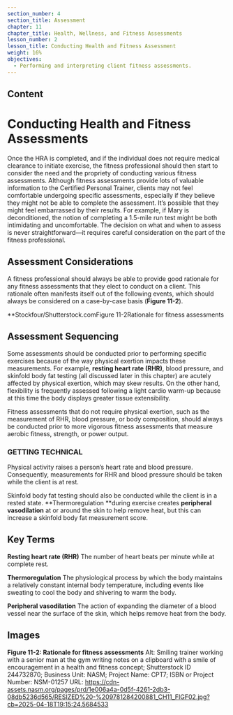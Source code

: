 ```yaml
---
section_number: 4
section_title: Assessment
chapter: 11
chapter_title: Health, Wellness, and Fitness Assessments
lesson_number: 2
lesson_title: Conducting Health and Fitness Assessment
weight: 16%
objectives:
  - Performing and interpreting client fitness assessments.
---
```


## Content
# Conducting Health and Fitness  Assessments

Once the HRA is completed, and if the individual does not require medical clearance to initiate exercise, the fitness professional should then start to consider the need and the propriety of conducting various fitness assessments. Although fitness assessments provide lots of valuable information to the Certified Personal Trainer, clients may not feel comfortable undergoing specific assessments, especially if they believe they might not be able to complete the assessment. It’s possible that they might feel embarrassed by their results. For example, if Mary is deconditioned, the notion of completing a 1.5-mile run test might be both intimidating and uncomfortable. The decision on what and when to assess is never straightforward—it requires careful consideration on the part of the fitness professional.

## Assessment Considerations

A fitness professional should always be able to provide good rationale for any fitness assessments that they elect to conduct on a client. This rationale often manifests itself out of the following events, which should always be considered on a case-by-case basis (**Figure 11-2**).

**Stockfour/Shutterstock.comFigure 11-2Rationale for fitness assessments

## Assessment Sequencing

Some assessments should be conducted prior to performing specific exercises because of the way physical exertion impacts these measurements. For example, **resting heart rate (RHR)**, blood pressure, and skinfold body fat testing (all discussed later in this chapter) are acutely affected by physical exertion, which may skew results. On the other hand, flexibility is frequently assessed following a light cardio warm-up because at this time the body displays greater tissue extensibility.

Fitness assessments that do not require physical exertion, such as the measurement of RHR, blood pressure, or body composition, should always be conducted prior to more vigorous fitness assessments that measure aerobic fitness, strength, or power output.

### GETTING TECHNICAL

Physical activity raises a person’s heart rate and blood pressure. Consequently, measurements for RHR and blood pressure should be taken while the client is at rest.

Skinfold body fat testing should also be conducted while the client is in a rested state. **Thermoregulation **during exercise creates **peripheral vasodilation** at or around the skin to help remove heat, but this can increase a skinfold body fat measurement score.

## Key Terms

**Resting heart rate (RHR)**
The number of heart beats per minute while at complete rest.

**Thermoregulation**
The physiological process by which the body maintains a relatively constant internal body temperature, including events like sweating to cool the body and shivering to warm the body.

**Peripheral vasodilation**
The action of expanding the diameter of a blood vessel near the surface of the skin, which helps remove heat from the body.

## Images

**Figure 11-2: Rationale for fitness assessments**
Alt: Smiling trainer working with a senior man at the gym writing notes on a clipboard with a smile of encouragement in a health and fitness concept; Shutterstock ID 244732870; Business Unit: NASM; Project Name: CPT7; ISBN or Project Number: NSM-01257
URL: https://cdn-assets.nasm.org/pages/prd/1e006a4a-0d5f-4261-2db3-08db5236d565/RESIZED%20-%209781284200881_CH11_FIGF02.jpg?cb=2025-04-18T19:15:24.5684533